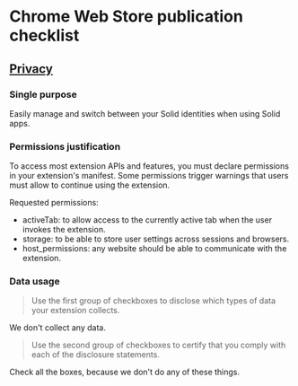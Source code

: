 # Chrome Web Store publication checklist

## [Privacy](https://developer.chrome.com/docs/webstore/cws-dashboard-privacy)

### Single purpose

Easily manage and switch between your Solid identities when using Solid apps.

### Permissions justification

To access most extension APIs and features, you must declare permissions in your extension's manifest.
Some permissions trigger warnings that users must allow to continue using the extension.

Requested permissions:
- activeTab: to allow access to the currently active tab when the user invokes the extension.
- storage: to be able to store user settings across sessions and browsers.
- host_permissions: any website should be able to communicate with the extension.

### Data usage

> Use the first group of checkboxes to disclose which types of data your extension collects.

We don't collect any data.

> Use the second group of checkboxes to certify that you comply with each of the disclosure statements.

Check all the boxes, because we don't do any of these things.
